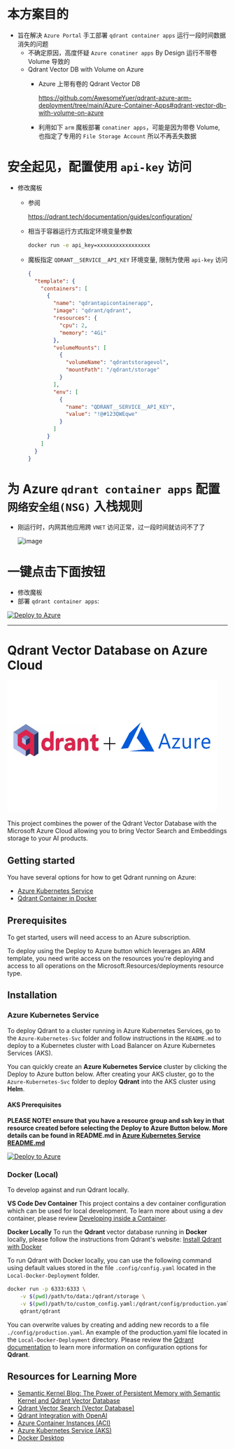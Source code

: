 # 本方案目的
   - 旨在解决 `Azure Portal` 手工部署 `qdrant container apps` 运行一段时间数据消失的问题
     - 不确定原因，高度怀疑 `Azure conatiner apps` By Design 运行不带卷 Volume 导致的
     - Qdrant Vector DB with Volume on Azure
       - Azure 上带有卷的 Qdrant Vector DB
         
         https://github.com/AwesomeYuer/qdrant-azure-arm-deployment/tree/main/Azure-Container-Apps#qdrant-vector-db-with-volume-on-azure
       - 利用如下 `arm` 魔板部署 `conatiner apps`，可能是因为带卷 Volume, 也指定了专用的 `File Storage Account` 所以不再丢失数据

# 安全起见，配置使用 `api-key` 访问
  - 修改魔板
    - 参阅
    
      https://qdrant.tech/documentation/guides/configuration/   
    - 相当于容器运行方式指定环境变量参数 
  
        ```sh
        docker run -e api_key=xxxxxxxxxxxxxxxxx
        ```
        
    - 魔板指定 `QDRANT__SERVICE__API_KEY` 环境变量, 限制为使用 `api-key` 访问
   
      ```json
      {
        "template": {
          "containers": [
            {
              "name": "qdrantapicontainerapp",
              "image": "qdrant/qdrant",
              "resources": {
                "cpu": 2,
                "memory": "4Gi"
              },
              "volumeMounts": [
                {
                  "volumeName": "qdrantstoragevol",
                  "mountPath": "/qdrant/storage"
                }
              ],
              "env": [
                {
                  "name": "QDRANT__SERVICE__API_KEY",
                  "value": "!@#123QWEqwe"
                }
              ]
            }
          ]
        }
      }
      ```

# 为 Azure `qdrant container apps` 配置 `网络安全组(NSG)` 入栈规则
 - 刚运行时，内网其他应用跨 `VNET` 访问正常，过一段时间就访问不了了

   ![image](https://github.com/AwesomeYuer/qdrant-azure-arm-deployment/assets/1026479/fafdc369-8dc8-4ff7-baed-73c4509693b7)


# 一键点击下面按钮
  
  - 修改魔板
  - 部署 `qdrant container apps`:

[![Deploy to Azure](https://aka.ms/deploytoazurebutton)](https://portal.azure.com/#create/Microsoft.Template/uri/https%3A%2F%2Fraw.githubusercontent.com%2FAwesomeYuer%2Fqdrant-azure-arm-deployment%2Fmain%2FAzure-Container-Apps%2FARM-templates%2Fqdrant-aca-deploy.json)


-------------------------------------------------------

# Qdrant Vector Database on Azure Cloud

<img src="./img/qdrant-plus-azure.png" width="480" height="300" />

This project combines the power of the Qdrant Vector Database with the Microsoft Azure Cloud
allowing you to bring Vector Search and Embeddings storage to your AI products.

## Getting started

You have several options for how to get Qdrant running on Azure:

- [Azure Kubernetes Service](Azure-Kubernetes-Svc/README.md)
- [Qdrant Container in Docker](Local-Docker-Deployment/README.md)

## Prerequisites

To get started, users will need access to an Azure subscription.

To deploy using the Deploy to Azure button which leverages an ARM template, you need write access on the resources you're deploying and access to all operations on the Microsoft.Resources/deployments resource type.

## Installation

### Azure Kubernetes Service

To deploy Qdrant to a cluster running in Azure Kubernetes Services, go to the `Azure-Kubernetes-Svc` folder and follow instructions in the `README.md` to deploy to a Kubernetes cluster with Load Balancer on Azure Kubernetes Services (AKS).

You can quickly create an **Azure Kubernetes Service** cluster by clicking the Deploy to Azure button below. After creating your AKS cluster, go to the `Azure-Kubernetes-Svc` folder to deploy **Qdrant** into the AKS cluster using **Helm**.

#### AKS Prerequisites 
**PLEASE NOTE! ensure that you have a resource group and ssh key in that resource created before selecting the Deploy to Azure Button below. More details can be found in README.md in [Azure Kubernetes Service README.md](Azure-Kubernetes-Svc/README.md)**

[![Deploy to Azure](https://aka.ms/deploytoazurebutton)](https://portal.azure.com/#create/Microsoft.Template/uri/https%3A%2F%2Fraw.githubusercontent.com%2FAzure-Samples%2Fqdrant-azure%2Fmain%2FAzure-Kubernetes-Svc%2Faks-arm-deploy.json)

### Docker (Local)

To develop against and run Qdrant locally. 

**VS Code Dev Container**
This project contains a dev container configuration which can be used for local development. To learn more about using a dev container, please review [Developing inside a Container](https://code.visualstudio.com/docs/devcontainers/containers).

**Docker Locally**
To run the **Qdrant** vector database running in **Docker** locally, please follow the instructions from Qdrant's website:
[Install Qdrant with Docker](https://qdrant.tech/documentation/install/#with-docker)

To run Qdrant with Docker locally, you can use the following command using  default values stored in the file `.config/config.yaml` located in the `Local-Docker-Deployment` folder.

```bash
docker run -p 6333:6333 \
    -v $(pwd)/path/to/data:/qdrant/storage \
    -v $(pwd)/path/to/custom_config.yaml:/qdrant/config/production.yaml \
    qdrant/qdrant
```

You can overwrite values by creating and adding new records to a file `./config/production.yaml`. An example of the production.yaml file located in the `Local-Docker-Deployment` directory. Please review the [Qdrant documentation](https://qdrant.tech/documentation/install/#configuration) to learn more information on configuration options for **Qdrant**.

## Resources for Learning More

- [Semantic Kernel Blog: The Power of Persistent Memory with Semantic Kernel and Qdrant Vector Database](https://devblogs.microsoft.com/semantic-kernel/the-power-of-persistent-memory-with-semantic-kernel-and-qdrant-vector-database/)
- [Qdrant Vector Search [Vector Database]](https://qdrant.tech/)
- [Qdrant Integration with OpenAI](https://qdrant.tech/documentation/integrations/#openai)
- [Azure Container Instances (ACI)](https://learn.microsoft.com/azure/container-instances/)
- [Azure Kubernetes Service (AKS)](https://learn.microsoft.com/azure/aks/)
- [Docker Desktop](https://docs.docker.com/desktop/)
